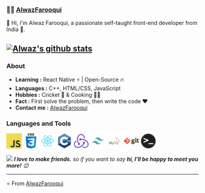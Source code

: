 ###  :man_technologist:  [AlwazFarooqui](https://my-portfolio-nrz2-alwazs-projects.vercel.app/)

👋 Hi, I'm Alwaz Farooqui, a passionate self-taught front-end developer from India 🚀. 

[![Alwaz's github stats](https://imwnk-github-stats.vercel.app/api?username=Alwazf99&show_icons=true&title_color=fff&icon_color=79ff97&text_color=9f9f9f&bg_color=151515)](https://github.com/Alwazf99)
---------------------------------------------------------------------------------------------------------------------------------------------------------------------------------


### About

-  **Learning :** React Native :zap: | Open-Source :fire:    
-  **Languages :** C++, HTML/CSS, JavaScript
-  **Hobbies :** Cricket 🏏 & Cooking 👨‍🍳
-  **Fact :** First solve the problem, then write the code :heart:
-  **Contact me :** [AlwazFarooqui](mailto:alwazfarooqui1399@gmail.com)


### Languages and Tools

<code><img height="40" src="https://raw.githubusercontent.com/github/explore/80688e429a7d4ef2fca1e82350fe8e3517d3494d/topics/javascript/javascript.png"></code>
<code><img height="40" src="https://raw.githubusercontent.com/github/explore/80688e429a7d4ef2fca1e82350fe8e3517d3494d/topics/css/css.png"></code>
<code><img height="40" src="https://raw.githubusercontent.com/github/explore/80688e429a7d4ef2fca1e82350fe8e3517d3494d/topics/react/react.png"></code>
<code><img height="40" src="https://raw.githubusercontent.com/github/explore/80688e429a7d4ef2fca1e82350fe8e3517d3494d/topics/cpp/cpp.png"></code>
<code><img height="40" src="https://raw.githubusercontent.com/github/explore/80688e429a7d4ef2fca1e82350fe8e3517d3494d/topics/redux/redux.png"></code>
<code><img height="40" src="https://raw.githubusercontent.com/github/explore/80688e429a7d4ef2fca1e82350fe8e3517d3494d/topics/tailwind/tailwind.png"></code>
<code><img height="40" src="https://raw.githubusercontent.com/github/explore/80688e429a7d4ef2fca1e82350fe8e3517d3494d/topics/mysql/mysql.png"></code>
<code><img height="40" src="https://raw.githubusercontent.com/github/explore/80688e429a7d4ef2fca1e82350fe8e3517d3494d/topics/git/git.png"></code>
<code><img height="40" src="https://raw.githubusercontent.com/github/explore/80688e429a7d4ef2fca1e82350fe8e3517d3494d/topics/terminal/terminal.png"></code>



<img src="https://media.giphy.com/media/LnQjpWaON8nhr21vNW/giphy.gif" width="60"> <em><b>I love to make friends.</b> so if you want to say <b>hi, I'll be happy to meet you more!</b> 😊</em>


---
⭐️ From [AlwazFarooqui](https://github.com/Alwazf99)
